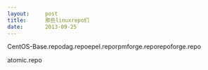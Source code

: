 ```yaml
---
layout:     post
title:      那些linuxrepo们
date:       2013-09-25
---
```

CentOS-Base.repodag.repoepel.reporpmforge.reporepoforge.repo

atomic.repo
